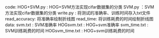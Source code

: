 code:
    HOG+SVM.py : HOG+SVM方法实现cifar数据集的分类
    SVM.py ：SVM方法实现cifar数据集的分类
    write.py : 将测试的准确率、训练时间存入txt文件
    read_accuracy: 将准确率绘制折线图
    read_time:  将训练耗费的时间绘制折线图
data:
    svm.txt :   SVM准确率
    HOGsvm.txt  :   HOG+svm准确率
    svm_time.txt :  SVM训练耗费的时间
    HOGsvm_time.txt :   HOG+svm训练耗费的时间
    